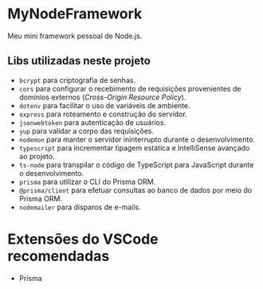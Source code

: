 # MyNodeFramework

Meu mini framework pessoal de Node.js.

## Libs utilizadas neste projeto

* `bcrypt` para criptografia de senhas.
* `cors` para configurar o recebimento de requisições provenientes de domínios externos (*Cross-Origin Resource Policy*).
* `dotenv` para facilitar o uso de variáveis de ambiente.
* `express` para roteamento e construção do servidor.
* `jsonwebtoken` para autenticação de usuários.
* `yup` para validar a corpo das requisições.
* `nodemon` para manter o servidor ininterrupto durante o desenvolvimento.
* `typescript` para incrementar tipagem estática e IntelliSense avançado ao projeto.
* `ts-node` para transpilar o código de TypeScript para JavaScript durante o desenvolvimento.
* `prisma` para utilizar o CLI do Prisma ORM.
* `@prisma/client` para efetuar consultas ao banco de dados por meio do Prisma ORM.
* `nodemailer` para disparos de e-mails.

# Extensões do VSCode recomendadas

* Prisma

